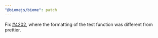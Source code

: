 ```yaml
---
"@biomejs/biome": patch
---
```


Fix [#4202](https://github.com/biomejs/biome/issues/4202), where the formatting of the test function was different from prettier.
